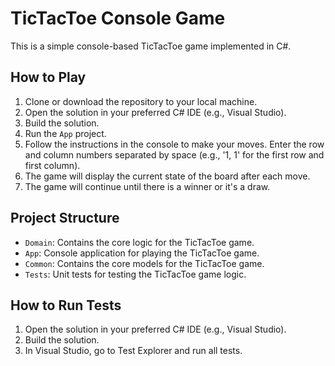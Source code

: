 # TicTacToe Console Game

This is a simple console-based TicTacToe game implemented in C#.

## How to Play

1. Clone or download the repository to your local machine.
2. Open the solution in your preferred C# IDE (e.g., Visual Studio).
3. Build the solution.
4. Run the `App` project.
5. Follow the instructions in the console to make your moves. Enter the row and column numbers separated by space (e.g., '1, 1' for the first row and first column).
6. The game will display the current state of the board after each move.
7. The game will continue until there is a winner or it's a draw.

## Project Structure

- `Domain`: Contains the core logic for the TicTacToe game.
- `App`: Console application for playing the TicTacToe game.
- `Common`: Contains the core models for the TicTacToe game.
- `Tests`: Unit tests for testing the TicTacToe game logic.

## How to Run Tests

1. Open the solution in your preferred C# IDE (e.g., Visual Studio).
2. Build the solution.
3. In Visual Studio, go to Test Explorer and run all tests.
